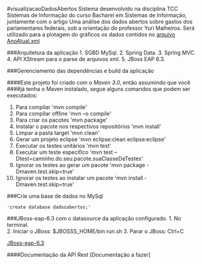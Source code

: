 #visualizacaoDadosAbertos
    Sistema desenvolvido na disciplina TCC Sistemas de Informação do curso Bacharel em Sistemas de Informação, juntamente com o artigo 
    Uma análise dos dados abertos sobre gastos dos parlamentares federais, sob a orientação do professor Yuri Malheiros.
    Será utilizado para a plotagem do gráficos os dados contidos no 
    [arquivo AnoAtual.xml](http://www.camara.gov.br/cotas/AnoAtual.zip) 

###Arquitetura da aplicação
    1. SGBD MySql.
    2. Spring Data.
    3. Spring MVC.
    4. API XStream para o parse de arquivos xml.
    5. JBoss EAP 6.3.

###Gerenciamento das dependências e build da aplicação
    
####Este projeto foi criado com o *Maven 3.0*, então assumindo que você 
####já tenha o Maven instalado, segue alguns comandos que podem ser executados:
    
   1. Para compilar 'mvn compile'
   2. Para compilar offline 'mvn –o compile'
   3. Para criar os pacotes 'mvn package'
   4. Instalar o pacote nos respectivos repositórios 'mvn install'
   5. Limpar a pasta target 'mvn clean'
   6. Gerar um projeto eclipse 'mvn eclipse:clean eclipse:eclipse'
   7. Executar os testes unitários 'mvn test'
   8. Executar um teste específico 'mvn test –Dtest=caminho.do.seu.pacote.suaClasseDeTestes'
   9. Ignorar os testes ao gerar um pacote 'mvn package -Dmaven.test.skip=true'
   10. Ignorar os testes ao instalar um pacote 'mvn install -Dmaven.test.skip=true'

###Crie uma base de dados no MySql

    'create database dadosabertos;'

###JBoss-eap-6.3 com o datasource da aplicação configurado.
    1. No terminal.    
    2. Iniciar o JBoss: $JBOSSS_HOME/bin run.sh
    3. Parar o JBoss: Ctrl+C

[JBoss-eap-6.3](https://www.dropbox.com/s/8l0vyuakp3rnan5/jboss-eap-6.3.tar.gz?dl=0)

####Documentação da API Rest
[Documentação a fazer]
